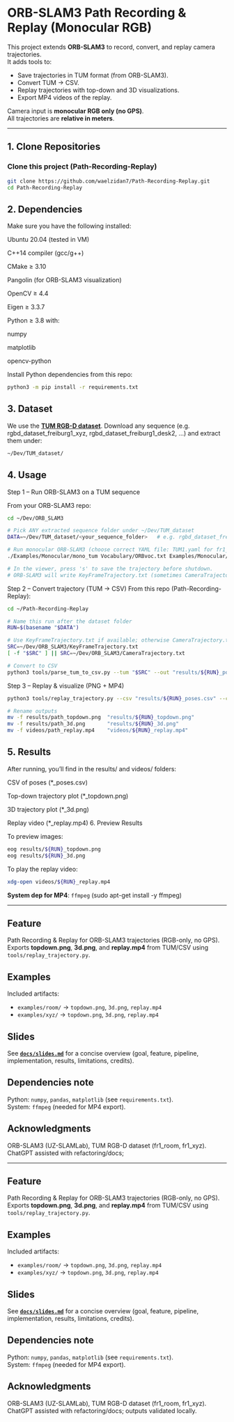# ORB-SLAM3 Path Recording & Replay (Monocular RGB)

This project extends **ORB-SLAM3** to record, convert, and replay camera trajectories.  
It adds tools to:
- Save trajectories in TUM format (from ORB-SLAM3).
- Convert TUM → CSV.
- Replay trajectories with top-down and 3D visualizations.
- Export MP4 videos of the replay.

Camera input is **monocular RGB only (no GPS)**.  
All trajectories are **relative in meters**.

---

## 1. Clone Repositories

### Clone this project (Path-Recording-Replay)
```bash
git clone https://github.com/waelzidan7/Path-Recording-Replay.git
cd Path-Recording-Replay
```

## 2. Dependencies

Make sure you have the following installed:

Ubuntu 20.04 (tested in VM)

C++14 compiler (gcc/g++)

CMake ≥ 3.10

Pangolin (for ORB-SLAM3 visualization)

OpenCV ≥ 4.4

Eigen ≥ 3.3.7

Python ≥ 3.8 with:

numpy

matplotlib

opencv-python

Install Python dependencies from this repo:
```bash
python3 -m pip install -r requirements.txt
```
## 3. Dataset
We use the **[TUM RGB-D dataset](https://vision.in.tum.de/data/datasets/rgbd-dataset)**.
Download any sequence (e.g. rgbd_dataset_freiburg1_xyz, rgbd_dataset_freiburg1_desk2, …)
and extract them under:
```bash
~/Dev/TUM_dataset/
```
## 4. Usage
Step 1 – Run ORB-SLAM3 on a TUM sequence

From your ORB-SLAM3 repo:
```bash
cd ~/Dev/ORB_SLAM3

# Pick ANY extracted sequence folder under ~/Dev/TUM_dataset
DATA=~/Dev/TUM_dataset/<your_sequence_folder>   # e.g. rgbd_dataset_freiburg1_xyz

# Run monocular ORB-SLAM3 (choose correct YAML file: TUM1.yaml for fr1_*, TUM2.yaml for fr2_*, TUM3.yaml for fr3_*)
./Examples/Monocular/mono_tum Vocabulary/ORBvoc.txt Examples/Monocular/TUM1.yaml "$DATA"

# In the viewer, press 's' to save the trajectory before shutdown.
# ORB-SLAM3 will write KeyFrameTrajectory.txt (sometimes CameraTrajectory.txt).
```
Step 2 – Convert trajectory (TUM → CSV)
From this repo (Path-Recording-Replay):
```bash
cd ~/Path-Recording-Replay

# Name this run after the dataset folder
RUN=$(basename "$DATA")

# Use KeyFrameTrajectory.txt if available; otherwise CameraTrajectory.txt
SRC=~/Dev/ORB_SLAM3/KeyFrameTrajectory.txt
[ -f "$SRC" ] || SRC=~/Dev/ORB_SLAM3/CameraTrajectory.txt

# Convert to CSV
python3 tools/parse_tum_to_csv.py --tum "$SRC" --out "results/${RUN}_poses.csv"
```
Step 3 – Replay & visualize (PNG + MP4)
```bash
python3 tools/replay_trajectory.py --csv "results/${RUN}_poses.csv" --center --make3d --animate

# Rename outputs
mv -f results/path_topdown.png  "results/${RUN}_topdown.png"
mv -f results/path_3d.png       "results/${RUN}_3d.png"
mv -f videos/path_replay.mp4    "videos/${RUN}_replay.mp4"
```
## 5. Results

After running, you’ll find in the results/ and videos/ folders:

CSV of poses (*_poses.csv)

Top-down trajectory plot (*_topdown.png)

3D trajectory plot (*_3d.png)

Replay video (*_replay.mp4)
6. Preview Results

To preview images:
```bash
eog results/${RUN}_topdown.png
eog results/${RUN}_3d.png
```
To play the replay video:
```bash
xdg-open videos/${RUN}_replay.mp4
```

**System dep for MP4**: `ffmpeg` (sudo apt-get install -y ffmpeg)

---

## Feature
Path Recording & Replay for ORB-SLAM3 trajectories (RGB-only, no GPS).  
Exports **topdown.png**, **3d.png**, and **replay.mp4** from TUM/CSV using `tools/replay_trajectory.py`.

## Examples
Included artifacts:
- `examples/room/` → `topdown.png`, `3d.png`, `replay.mp4`
- `examples/xyz/`  → `topdown.png`, `3d.png`, `replay.mp4`

## Slides
See **[`docs/slides.md`](docs/slides.md)** for a concise overview (goal, feature, pipeline, implementation, results, limitations, credits).

## Dependencies note
Python: `numpy`, `pandas`, `matplotlib` (see `requirements.txt`).  
System: `ffmpeg` (needed for MP4 export).

## Acknowledgments
ORB-SLAM3 (UZ-SLAMLab), TUM RGB-D dataset (fr1_room, fr1_xyz).  
ChatGPT assisted with refactoring/docs;

---

## Feature
Path Recording & Replay for ORB-SLAM3 trajectories (RGB-only, no GPS).  
Exports **topdown.png**, **3d.png**, and **replay.mp4** from TUM/CSV using `tools/replay_trajectory.py`.

## Examples
Included artifacts:
- `examples/room/` → `topdown.png`, `3d.png`, `replay.mp4`
- `examples/xyz/`  → `topdown.png`, `3d.png`, `replay.mp4`

## Slides
See **[`docs/slides.md`](docs/slides.md)** for a concise overview (goal, feature, pipeline, implementation, results, limitations, credits).

## Dependencies note
Python: `numpy`, `pandas`, `matplotlib` (see `requirements.txt`).  
System: `ffmpeg` (needed for MP4 export).

## Acknowledgments
ORB-SLAM3 (UZ-SLAMLab), TUM RGB-D dataset (fr1_room, fr1_xyz).  
ChatGPT assisted with refactoring/docs; outputs validated locally.

<!-- minor wording tweak -->

